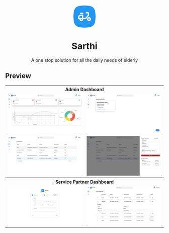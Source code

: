 <p align=center>
    <img width='70' src='.gh-assets/icon-192.png' align=center/>
</p>
<h1 align=center>
    Sarthi
</h1>
<p align=center>
A one stop solution for all the daily needs of elderly
</p>



## Preview

<table>
<tr> <th colspan='2'>Admin Dashboard
<tr>
<td> <img src='.gh-assets/preview-00.png'>
<td> <img src='.gh-assets/preview-03.png'>
<tr>
<td> <img src='.gh-assets/preview-01.png'>
<td> <img src='.gh-assets/preview-02.png'>
<tr><th colspan='2'> Service Partner Dashboard
<tr>
<td> <img src='.gh-assets/preview-partner-01.png'>
<td> <img src='.gh-assets/preview-partner-02.png'>
</table>
